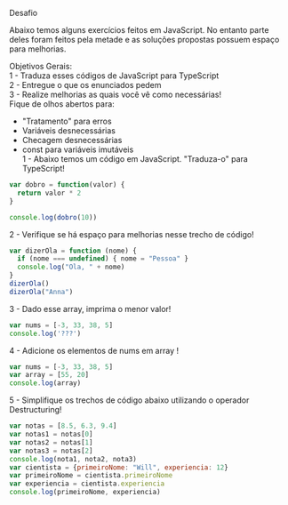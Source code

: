 Desafio

Abaixo temos alguns exercícios feitos em JavaScript. No entanto parte deles
foram feitos pela metade e as soluções propostas possuem espaço para
melhorias.

Objetivos Gerais: <br />
1 - Traduza esses códigos de JavaScript para TypeScript <br />
2 - Entregue o que os enunciados pedem <br />
3 - Realize melhorias as quais você vê como necessárias! <br /> 
Fique de olhos  abertos para:
  - "Tratamento" para erros
  - Variáveis desnecessárias
  - Checagem desnecessárias
  - const para variáveis imutáveis<br />
1 - Abaixo temos um código em JavaScript. "Traduza-o" para TypeScript!
```js
var dobro = function(valor) {
  return valor * 2
}

console.log(dobro(10))
```
2 - Verifique se há espaço para melhorias nesse trecho de código!
```js
var dizerOla = function (nome) {
  if (nome === undefined) { nome = "Pessoa" }
  console.log("Ola, " + nome)
}
dizerOla()
dizerOla("Anna")
```
3 - Dado esse array, imprima o menor valor!
```js
var nums = [-3, 33, 38, 5]
console.log('???')
```
4 - Adicione os elementos de nums em array !
```js
var nums = [-3, 33, 38, 5]
var array = [55, 20]
console.log(array)
```
5 - Simplifique os trechos de código abaixo utilizando o operador
Destructuring!
```js
var notas = [8.5, 6.3, 9.4]
var notas1 = notas[0]
var notas2 = notas[1]
var notas3 = notas[2]
console.log(nota1, nota2, nota3)
var cientista = {primeiroNome: "Will", experiencia: 12}
var primeiroNome = cientista.primeiroNome
var experiencia = cientista.experiencia
console.log(primeiroNome, experiencia)
```
